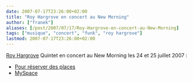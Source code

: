 ```yaml
---
date: 2007-07-17T23:26:00+02:00
title: "Roy Hargrove en concert au New Morning"
author: ["franek"]
aliases: [/post/2007/07/17/Roy-Hargrove-en-concert-au-New-Morning]
tags: ["musique", "concert", "funk", "roy hargrove"]
lastmod: 2007-07-17T23:26:00+02:00
---
```

[Roy Hargrove](http://fr.wikipedia.org/wiki/Roy_Hargrove) Quintet en concert au New Morning les 24 et 25 juillet 2007 :

- [Pour réserver des places](http://www.fnacspectacles.com/place-spectacle/manifestation/Jazz-ROY-HARGROVE-QUINTET-NM724.htm)
- [MySpace](http://www.myspace.com/RoyHargrove)
